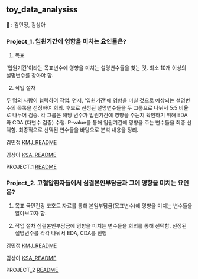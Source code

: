 ## toy_data_analysiss

👬 : 김민정, 김상아


### Project_1. 입원기간에 영향을 미치는 요인들은?


1. 목표

'입원기간'이라는 목표변수에 영향을 미치는 설명변수들을 찾는 것.
최소 10개 이상의 설명변수를 찾아야 함.

2. 작업 절차

두 명의 사람이 협력하여 작업.
먼저, '입원기간'에 영향을 미칠 것으로 예상되는 설명변수의 목록을 선정하여 회의.
후보로 선정된 설명변수들을 두 그룹으로 나눠서 5:5 비율로 나누어 검증.
각 그룹은 해당 변수가 입원기간에 영향을 주는지 확인하기 위해 EDA와 CDA (다변수 검증) 수행.
P-value를 통해 입원기간에 영향을 주는 변수들을 최종 선택함.
최종적으로 선택된 변수들을 바탕으로 분석 내용을 정리.


김민정 [KMJ_README](https://github.com/KKKKKIKKKK/toy_data_analysiss/blob/main/codes/quest1/KMJ_README.md)

김상아 [KSA_README](https://github.com/KKKKKIKKKK/toy_data_analysiss/blob/main/codes/quest1/KSA_README.md)

PROJECT_1 [README](https://github.com/KKKKKIKKKK/toy_data_analysiss/blob/main/codes/quest1/README.md)

### Project_2. 고혈압환자들에서 심결본인부담금과 그에 영향을 미치는 요인은?


1. 목표
국민건강 코호트 자료를 통해 본임부담금(목표변수)에 영향을 미치는 변수들을 알아보고자 함. 

2. 작업 절차
심결본인부담금에 영향을 미치는 변수들을 회의를 통해 선택함.
선정된 설명변수를 각각 나눠서 EDA, CDA를 진행

김민정 [KMJ_README](https://github.com/KKKKKIKKKK/toy_data_analysiss/blob/main/codes/quest2/KMJ_README.md)

김상아 [KSA_README](https://github.com/KKKKKIKKKK/toy_data_analysiss/blob/main/codes/quest2/KSA_README.md)

PROJECT_2 [README](https://github.com/KKKKKIKKKK/toy_data_analysiss/blob/main/codes/quest2/README.md)
